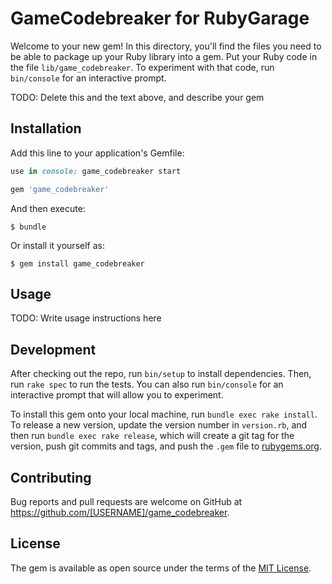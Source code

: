 # GameCodebreaker for RubyGarage

Welcome to your new gem! In this directory, you'll find the files you need to be able to package up your Ruby library into a gem. Put your Ruby code in the file `lib/game_codebreaker`. To experiment with that code, run `bin/console` for an interactive prompt.

TODO: Delete this and the text above, and describe your gem

## Installation

Add this line to your application's Gemfile:

```ruby
use in console: game_codebreaker start

gem 'game_codebreaker'
```

And then execute:

    $ bundle

Or install it yourself as:

    $ gem install game_codebreaker

## Usage

TODO: Write usage instructions here

## Development

After checking out the repo, run `bin/setup` to install dependencies. Then, run `rake spec` to run the tests. You can also run `bin/console` for an interactive prompt that will allow you to experiment.

To install this gem onto your local machine, run `bundle exec rake install`. To release a new version, update the version number in `version.rb`, and then run `bundle exec rake release`, which will create a git tag for the version, push git commits and tags, and push the `.gem` file to [rubygems.org](https://rubygems.org).

## Contributing

Bug reports and pull requests are welcome on GitHub at https://github.com/[USERNAME]/game_codebreaker.


## License

The gem is available as open source under the terms of the [MIT License](http://opensource.org/licenses/MIT).

